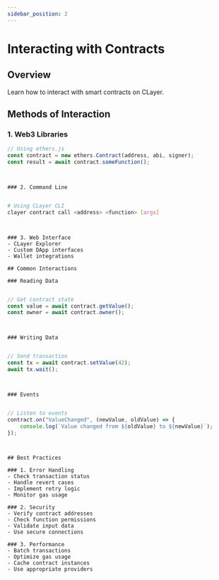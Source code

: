```yaml
---
sidebar_position: 2
---
```


# Interacting with Contracts

## Overview

Learn how to interact with smart contracts on CLayer.

## Methods of Interaction

### 1. Web3 Libraries
```javascript
// Using ethers.js
const contract = new ethers.Contract(address, abi, signer);
const result = await contract.someFunction();
```
```
```
```

### 2. Command Line
```
```
```
```bash
# Using CLayer CLI
clayer contract call <address> <function> [args]
```
```
```
```

### 3. Web Interface
- CLayer Explorer
- Custom DApp interfaces
- Wallet integrations

## Common Interactions

### Reading Data
```
```
```
```javascript
// Get contract state
const value = await contract.getValue();
const owner = await contract.owner();
```
```
```
```

### Writing Data
```
```
```
```javascript
// Send transaction
const tx = await contract.setValue(42);
await tx.wait();
```
```
```
```

### Events
```
```
```
```javascript
// Listen to events
contract.on("ValueChanged", (newValue, oldValue) => {
    console.log(`Value changed from ${oldValue} to ${newValue}`);
});
```
```
```
```

## Best Practices

### 1. Error Handling
- Check transaction status
- Handle revert cases
- Implement retry logic
- Monitor gas usage

### 2. Security
- Verify contract addresses
- Check function permissions
- Validate input data
- Use secure connections

### 3. Performance
- Batch transactions
- Optimize gas usage
- Cache contract instances
- Use appropriate providers
```
